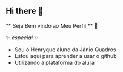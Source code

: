## Hi there 👋

** Seja Bem vindo ao Meu Perfil ** 🥇

✨ _especial_ ✨
- Sou o Henryque aluno da Jânio Quadros
- Estou aqui para aprender a usar o github
- Utilizando a plataforma do alura 
